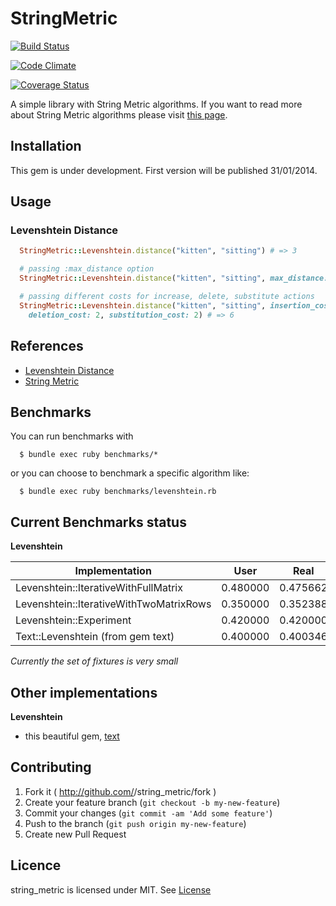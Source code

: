 # StringMetric

[![Build Status](https://travis-ci.org/chief/string_metric.png?branch=master)](https://travis-ci.org/chief/string_metric)

[![Code Climate](https://codeclimate.com/github/chief/string_metric.png)](https://codeclimate.com/github/chief/string_metric)

[![Coverage Status](https://coveralls.io/repos/chief/string_metric/badge.png)](https://coveralls.io/r/chief/string_metric)

A simple library with String Metric algorithms. If you want to read more about
String Metric algorithms please visit [this page](https://en.wikipedia.org/wiki/String_metric).

## Installation

This gem is under development. First version will be published 31/01/2014.

## Usage

### Levenshtein Distance

```ruby
  StringMetric::Levenshtein.distance("kitten", "sitting") # => 3

  # passing :max_distance option
  StringMetric::Levenshtein.distance("kitten", "sitting", max_distance: 2) # => 2

  # passing different costs for increase, delete, substitute actions
  StringMetric::Levenshtein.distance("kitten", "sitting", insertion_cost: 2,
    deletion_cost: 2, substitution_cost: 2) # => 6
```

## References

* [Levenshtein Distance](https://en.wikipedia.org/wiki/Levenshtein_distance)
* [String Metric](https://en.wikipedia.org/wiki/String_metric)

## Benchmarks

You can run benchmarks with

```
  $ bundle exec ruby benchmarks/*
```

or you can choose to benchmark a specific algorithm like:

```
  $ bundle exec ruby benchmarks/levenshtein.rb
```

## Current Benchmarks status

__Levenshtein__


Implementation                              | User      | Real
--------------------------------------------|-----------|-----------
Levenshtein::IterativeWithFullMatrix        | 0.480000  | 0.475662
Levenshtein::IterativeWithTwoMatrixRows     | 0.350000  | 0.352388
Levenshtein::Experiment                     | 0.420000  | 0.420000
Text::Levenshtein (from gem text)           | 0.400000  | 0.400346

_Currently the set of fixtures is very small_

## Other implementations

__Levenshtein__

* this beautiful gem, [text](https://github.com/threedaymonk/text)


## Contributing

1. Fork it ( http://github.com/<my-github-username>/string_metric/fork )
2. Create your feature branch (`git checkout -b my-new-feature`)
3. Commit your changes (`git commit -am 'Add some feature'`)
4. Push to the branch (`git push origin my-new-feature`)
5. Create new Pull Request

## Licence

string_metric is licensed under MIT. See [License](LICENSE.txt)
